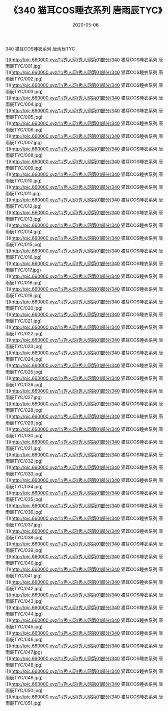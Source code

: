 ﻿---
layout: post
title:  《340 猫耳COS睡衣系列 唐雨辰TYC》
date:   2020-05-06
img: http://pic.660000.xyz/1:/秀人网/秀人网第01部分/340 猫耳COS睡衣系列 唐雨辰TYC/000.jpg
categories: [美女, 清纯, 唯美]
---

340 猫耳COS睡衣系列 唐雨辰TYC

  ![](http://pic.660000.xyz/1:/秀人网/秀人网第01部分/340 猫耳COS睡衣系列 唐雨辰TYC/001.jpg) <br> ![](http://pic.660000.xyz/1:/秀人网/秀人网第01部分/340 猫耳COS睡衣系列 唐雨辰TYC/002.jpg) <br> ![](http://pic.660000.xyz/1:/秀人网/秀人网第01部分/340 猫耳COS睡衣系列 唐雨辰TYC/003.jpg) <br> ![](http://pic.660000.xyz/1:/秀人网/秀人网第01部分/340 猫耳COS睡衣系列 唐雨辰TYC/004.jpg) <br> ![](http://pic.660000.xyz/1:/秀人网/秀人网第01部分/340 猫耳COS睡衣系列 唐雨辰TYC/005.jpg) <br> ![](http://pic.660000.xyz/1:/秀人网/秀人网第01部分/340 猫耳COS睡衣系列 唐雨辰TYC/006.jpg) <br> ![](http://pic.660000.xyz/1:/秀人网/秀人网第01部分/340 猫耳COS睡衣系列 唐雨辰TYC/007.jpg) <br> ![](http://pic.660000.xyz/1:/秀人网/秀人网第01部分/340 猫耳COS睡衣系列 唐雨辰TYC/008.jpg) <br> ![](http://pic.660000.xyz/1:/秀人网/秀人网第01部分/340 猫耳COS睡衣系列 唐雨辰TYC/009.jpg) <br> ![](http://pic.660000.xyz/1:/秀人网/秀人网第01部分/340 猫耳COS睡衣系列 唐雨辰TYC/010.jpg) <br> ![](http://pic.660000.xyz/1:/秀人网/秀人网第01部分/340 猫耳COS睡衣系列 唐雨辰TYC/011.jpg) <br> ![](http://pic.660000.xyz/1:/秀人网/秀人网第01部分/340 猫耳COS睡衣系列 唐雨辰TYC/012.jpg) <br> ![](http://pic.660000.xyz/1:/秀人网/秀人网第01部分/340 猫耳COS睡衣系列 唐雨辰TYC/013.jpg) <br> ![](http://pic.660000.xyz/1:/秀人网/秀人网第01部分/340 猫耳COS睡衣系列 唐雨辰TYC/014.jpg) <br> ![](http://pic.660000.xyz/1:/秀人网/秀人网第01部分/340 猫耳COS睡衣系列 唐雨辰TYC/015.jpg) <br> ![](http://pic.660000.xyz/1:/秀人网/秀人网第01部分/340 猫耳COS睡衣系列 唐雨辰TYC/016.jpg) <br> ![](http://pic.660000.xyz/1:/秀人网/秀人网第01部分/340 猫耳COS睡衣系列 唐雨辰TYC/017.jpg) <br> ![](http://pic.660000.xyz/1:/秀人网/秀人网第01部分/340 猫耳COS睡衣系列 唐雨辰TYC/018.jpg) <br> ![](http://pic.660000.xyz/1:/秀人网/秀人网第01部分/340 猫耳COS睡衣系列 唐雨辰TYC/019.jpg) <br> ![](http://pic.660000.xyz/1:/秀人网/秀人网第01部分/340 猫耳COS睡衣系列 唐雨辰TYC/020.jpg) <br> ![](http://pic.660000.xyz/1:/秀人网/秀人网第01部分/340 猫耳COS睡衣系列 唐雨辰TYC/021.jpg) <br> ![](http://pic.660000.xyz/1:/秀人网/秀人网第01部分/340 猫耳COS睡衣系列 唐雨辰TYC/022.jpg) <br> ![](http://pic.660000.xyz/1:/秀人网/秀人网第01部分/340 猫耳COS睡衣系列 唐雨辰TYC/023.jpg) <br> ![](http://pic.660000.xyz/1:/秀人网/秀人网第01部分/340 猫耳COS睡衣系列 唐雨辰TYC/024.jpg) <br> ![](http://pic.660000.xyz/1:/秀人网/秀人网第01部分/340 猫耳COS睡衣系列 唐雨辰TYC/025.jpg) <br> ![](http://pic.660000.xyz/1:/秀人网/秀人网第01部分/340 猫耳COS睡衣系列 唐雨辰TYC/026.jpg) <br> ![](http://pic.660000.xyz/1:/秀人网/秀人网第01部分/340 猫耳COS睡衣系列 唐雨辰TYC/027.jpg) <br> ![](http://pic.660000.xyz/1:/秀人网/秀人网第01部分/340 猫耳COS睡衣系列 唐雨辰TYC/028.jpg) <br> ![](http://pic.660000.xyz/1:/秀人网/秀人网第01部分/340 猫耳COS睡衣系列 唐雨辰TYC/029.jpg) <br> ![](http://pic.660000.xyz/1:/秀人网/秀人网第01部分/340 猫耳COS睡衣系列 唐雨辰TYC/030.jpg) <br> ![](http://pic.660000.xyz/1:/秀人网/秀人网第01部分/340 猫耳COS睡衣系列 唐雨辰TYC/031.jpg) <br> ![](http://pic.660000.xyz/1:/秀人网/秀人网第01部分/340 猫耳COS睡衣系列 唐雨辰TYC/032.jpg) <br> ![](http://pic.660000.xyz/1:/秀人网/秀人网第01部分/340 猫耳COS睡衣系列 唐雨辰TYC/033.jpg) <br> ![](http://pic.660000.xyz/1:/秀人网/秀人网第01部分/340 猫耳COS睡衣系列 唐雨辰TYC/034.jpg) <br> ![](http://pic.660000.xyz/1:/秀人网/秀人网第01部分/340 猫耳COS睡衣系列 唐雨辰TYC/035.jpg) <br> ![](http://pic.660000.xyz/1:/秀人网/秀人网第01部分/340 猫耳COS睡衣系列 唐雨辰TYC/036.jpg) <br> ![](http://pic.660000.xyz/1:/秀人网/秀人网第01部分/340 猫耳COS睡衣系列 唐雨辰TYC/037.jpg) <br> ![](http://pic.660000.xyz/1:/秀人网/秀人网第01部分/340 猫耳COS睡衣系列 唐雨辰TYC/038.jpg) <br> ![](http://pic.660000.xyz/1:/秀人网/秀人网第01部分/340 猫耳COS睡衣系列 唐雨辰TYC/039.jpg) <br> ![](http://pic.660000.xyz/1:/秀人网/秀人网第01部分/340 猫耳COS睡衣系列 唐雨辰TYC/040.jpg) <br> ![](http://pic.660000.xyz/1:/秀人网/秀人网第01部分/340 猫耳COS睡衣系列 唐雨辰TYC/041.jpg) <br> ![](http://pic.660000.xyz/1:/秀人网/秀人网第01部分/340 猫耳COS睡衣系列 唐雨辰TYC/042.jpg) <br> ![](http://pic.660000.xyz/1:/秀人网/秀人网第01部分/340 猫耳COS睡衣系列 唐雨辰TYC/043.jpg) <br> ![](http://pic.660000.xyz/1:/秀人网/秀人网第01部分/340 猫耳COS睡衣系列 唐雨辰TYC/044.jpg) <br> ![](http://pic.660000.xyz/1:/秀人网/秀人网第01部分/340 猫耳COS睡衣系列 唐雨辰TYC/045.jpg) <br> ![](http://pic.660000.xyz/1:/秀人网/秀人网第01部分/340 猫耳COS睡衣系列 唐雨辰TYC/046.jpg) <br> ![](http://pic.660000.xyz/1:/秀人网/秀人网第01部分/340 猫耳COS睡衣系列 唐雨辰TYC/047.jpg) <br> ![](http://pic.660000.xyz/1:/秀人网/秀人网第01部分/340 猫耳COS睡衣系列 唐雨辰TYC/048.jpg) <br> ![](http://pic.660000.xyz/1:/秀人网/秀人网第01部分/340 猫耳COS睡衣系列 唐雨辰TYC/049.jpg) <br> ![](http://pic.660000.xyz/1:/秀人网/秀人网第01部分/340 猫耳COS睡衣系列 唐雨辰TYC/050.jpg) <br> ![](http://pic.660000.xyz/1:/秀人网/秀人网第01部分/340 猫耳COS睡衣系列 唐雨辰TYC/051.jpg) <br>